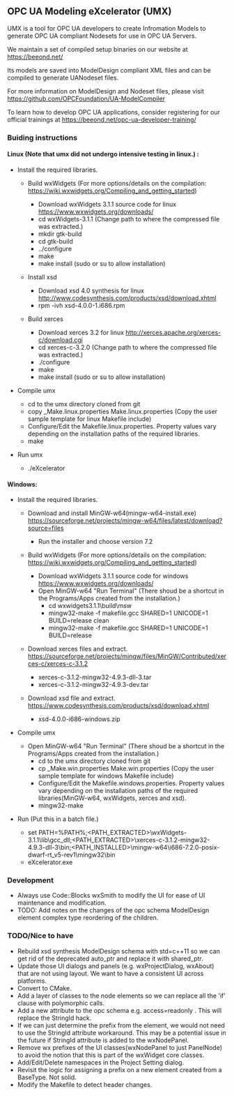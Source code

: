## OPC UA Modeling eXcelerator (UMX)

UMX is a tool for OPC UA developers to create Infromation Models to generate OPC UA compliant Nodesets for use in OPC UA Servers.

We maintain a set of compiled setup binaries on our website at https://beeond.net/

Its models are saved into ModelDesign compliant XML files and can be compiled to generate UANodeset files.

For more information on ModelDesign and Nodeset files, please visit https://github.com/OPCFoundation/UA-ModelCompiler

To learn how to develop OPC UA applications, consider registering for our official trainings at https://beeond.net/opc-ua-developer-training/



### Buiding instructions
#### Linux (Note that umx did not undergo intensive testing in linux.) :
  - Install the required libraries.

    - Build wxWidgets (For more options/details on the compilation: https://wiki.wxwidgets.org/Compiling_and_getting_started)
      - Download wxWidgets 3.1.1 source code for linux https://www.wxwidgets.org/downloads/      
      - cd wxWidgets-3.1.1 (Change path to where the compressed file was extracted.)
      - mkdir gtk-build
      - cd gtk-build
      - ../configure
      - make
      - make install  (sudo or su to allow installation)

    - Install xsd
      - Download xsd 4.0 synthesis for linux http://www.codesynthesis.com/products/xsd/download.xhtml
      - rpm -ivh xsd-4.0.0-1.i686.rpm

    - Build xerces
      - Download xerces 3.2 for linux http://xerces.apache.org/xerces-c/download.cgi
      - cd xerces-c-3.2.0 (Change path to where the compressed file was extracted.)
      - ./configure
      - make
      - make install  (sudo or su to allow installation)

  - Compile umx
    - cd to the umx directory cloned from git
    - copy _Make.linux.properties Make.linux.properties (Copy the user sample template for linux Makefile include)
    - Configure/Edit the Makefile.linux.properties. Property values vary depending on the installation paths of the required libraries.
    - make
  
  - Run umx
    - ./eXcelerator

#### Windows:
  - Install the required libraries.

    - Download and install MinGW-w64(mingw-w64-install.exe)  https://sourceforge.net/projects/mingw-w64/files/latest/download?source=files
      - Run the installer and choose version 7.2

    - Build wxWidgets (For more options/details on the compilation: https://wiki.wxwidgets.org/Compiling_and_getting_started)
      - Download wxWidgets 3.1.1 source code for windows https://www.wxwidgets.org/downloads/
      - Open MinGW-w64 "Run Terminal" (There shoud be a shortcut in the Programs/Apps created from the installation.)
        - cd wxwidgets3.1.1\build\msw
        - mingw32-make -f makefile.gcc SHARED=1 UNICODE=1 BUILD=release clean
        - mingw32-make -f makefile.gcc SHARED=1 UNICODE=1 BUILD=release

    - Download xerces files and extract. https://sourceforge.net/projects/mingw/files/MinGW/Contributed/xerces-c/xerces-c-3.1.2
      - xerces-c-3.1.2-mingw32-4.9.3-dll-3.tar 
      - xerces-c-3.1.2-mingw32-4.9.3-dev.tar

    - Download xsd file and extract. https://www.codesynthesis.com/products/xsd/download.xhtml
      - xsd-4.0.0-i686-windows.zip
  
  - Compile umx
    - Open MinGW-w64 "Run Terminal" (There shoud be a shortcut in the Programs/Apps created from the installation.)
      - cd to the umx directory cloned from git
      - cp _Make.win.properties Make.win.properties (Copy the user sample template for windows Makefile include)
      - Configure/Edit the Makefile.windows.properties. Property values vary depending on the installation paths of the required libraries(MinGW-w64, wxWidgets, xerces and xsd).
      - mingw32-make

  - Run (Put this in a batch file.)
    - set PATH=%PATH%;<PATH_EXTRACTED>\wxWidgets-3.1.1\lib\gcc_dll;<PATH_EXTRACTED>\xerces-c-3.1.2-mingw32-4.9.3-dll-3\bin;<PATH_INSTALLED>\mingw-w64\i686-7.2.0-posix-dwarf-rt_v5-rev1\mingw32\bin
    - eXcelerator.exe

### Development
  - Always use Code::Blocks wxSmith to modify the UI for ease of UI maintenance and modification.
  - TODO: Add notes on the changes of the opc schema ModelDesign element complex type reordering of the children.

### TODO/Nice to have
* Rebuild xsd synthesis ModelDesign schema with std=c++11 so we can get rid of the deprecated auto_ptr and replace it with shared_ptr.
* Update those UI dialogs and panels (e.g. wxProjectDialog, wxAbout) that are not using layout. We want to have a consistent UI across platforms.
* Convert to CMake.
* Add a layer of classes to the node elements so we can replace all the 'if' clause with polymorphic calls.
* Add a new attribute to the opc schema e.g. access=readonly . This will replace the StringId hack.
* If we can just determine the prefix from the element, we would not need to use the StringId attribute workaround.
This may be a potential issue in the future if StringId attribute is added to the wxNodePanel.
* Remove wx prefixes of the UI classes(wxNodePanel to just PanelNode) to avoid the notion that this is part of the wxWidget core classes.
* Add/Edit/Delete namespaces in the Project Setting dialog.
* Revisit the logic for assigning a prefix on a new element created from a BaseType. Not solid.
* Modify the Makefile to detect header changes.

<br>
<br>
<br>
<br>
